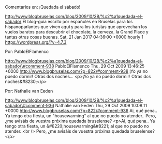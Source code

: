 Comentarios en: ¡Quedada el sábado!

http://www.blogbruselas.com/blog/2009/10/28/%c2%a1quedada-el-sabado/ El
blog-guía escrito por españoles en Bruselas para los hispanoparlantes
que viven aquí y para los turistas que aprovechan los vuelos baratos
para descubrir el chocolate, la cerveza, la Grand Place y tantas otras
cosas buenas. Sat, 21 Jan 2017 04:36:00 +0000 hourly 1
https://wordpress.org/?v=4.7.3

Por: PabloElFlamenco

http://www.blogbruselas.com/blog/2009/10/28/%c2%a1quedada-el-sabado/\#comment-938
PabloElFlamenco Thu, 29 Oct 2009 13:46:25 +0000
http://www.blogbruselas.com/?p=822\#comment-938 ¡Yo ya no puedo dormir!
Otras dos noches\... \<p\>¡Yo ya no puedo dormir! Otras dos
noches&\#8230;\</p\>

Por: Nathalie van Eeden

http://www.blogbruselas.com/blog/2009/10/28/%c2%a1quedada-el-sabado/\#comment-936
Nathalie van Eeden Thu, 29 Oct 2009 10:08:11 +0000
http://www.blogbruselas.com/?p=822\#comment-936 Ai, qué pena.. Ya tengo
otra fiesta, un &quot;housewarming&quot; al que no puedo no atender..
Pero, ¿me avisáis de vuestra próxima quedada bruselense? \<p\>Ai, qué
pena.. Ya tengo otra fiesta, un &\#8220;housewarming&\#8221; al que no
puedo no atender..\<br /\> Pero, ¿me avisáis de vuestra próxima quedada
bruselense?\</p\>
